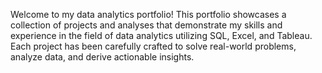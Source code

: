 Welcome to my data analytics portfolio! This portfolio showcases a collection of projects and analyses that demonstrate my skills and experience in the field of data analytics utilizing SQL, Excel, and Tableau. Each project has been carefully crafted to solve real-world problems, analyze data, and derive actionable insights.
